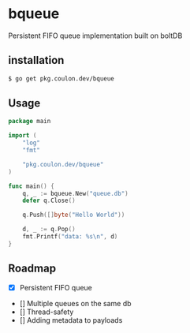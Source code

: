 # bqueue
Persistent FIFO queue implementation built on boltDB

## installation

```sh
$ go get pkg.coulon.dev/bqueue
```

## Usage

```go
package main

import (
	"log"
	"fmt"

	"pkg.coulon.dev/bqueue"
)

func main() {
	q, _ := bqueue.New("queue.db")
	defer q.Close()

	q.Push([]byte("Hello World"))

	d, _ := q.Pop()
	fmt.Printf("data: %s\n", d)
}
```

## Roadmap

* [x] Persistent FIFO queue
* [] Multiple queues on the same db
* [] Thread-safety
* [] Adding metadata to payloads
